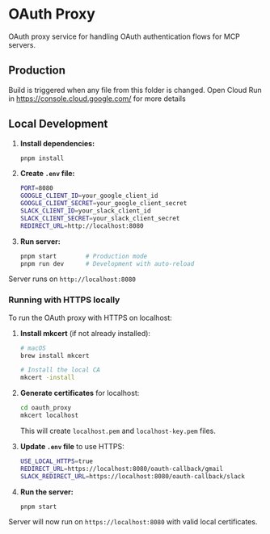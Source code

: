 # OAuth Proxy

OAuth proxy service for handling OAuth authentication flows for MCP servers.

## Production

Build is triggered when any file from this folder is changed. Open Cloud Run in https://console.cloud.google.com/ for more details

## Local Development

1. **Install dependencies:**
   ```bash
   pnpm install
   ```

2. **Create `.env` file:**
   ```bash
   PORT=8080
   GOOGLE_CLIENT_ID=your_google_client_id
   GOOGLE_CLIENT_SECRET=your_google_client_secret
   SLACK_CLIENT_ID=your_slack_client_id
   SLACK_CLIENT_SECRET=your_slack_client_secret
   REDIRECT_URL=http://localhost:8080
   ```

3. **Run server:**
   ```bash
   pnpm start        # Production mode
   pnpm run dev      # Development with auto-reload
   ```

Server runs on `http://localhost:8080`

### Running with HTTPS locally

To run the OAuth proxy with HTTPS on localhost:

1. **Install mkcert** (if not already installed):
   ```bash
   # macOS
   brew install mkcert
   
   # Install the local CA
   mkcert -install
   ```

2. **Generate certificates** for localhost:
   ```bash
   cd oauth_proxy
   mkcert localhost
   ```
   This will create `localhost.pem` and `localhost-key.pem` files.

3. **Update `.env` file** to use HTTPS:
   ```bash
   USE_LOCAL_HTTPS=true
   REDIRECT_URL=https://localhost:8080/oauth-callback/gmail
   SLACK_REDIRECT_URL=https://localhost:8080/oauth-callback/slack
   ```

4. **Run the server:**
   ```bash
   pnpm start
   ```

Server will now run on `https://localhost:8080` with valid local certificates.
